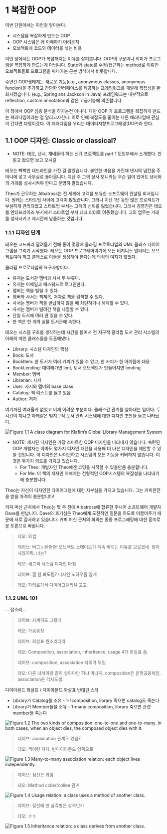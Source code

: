 # 1 복잡한 OOP
이번 단원에서는 이런걸 알아본다.
- 시스템을 복잡하게 만드는 OOP
- OOP 시스템은 왜 이해하기 어려운지
- 오브젝트에 코드와 데이터를 섞는 비용

이번 장에서는 OOP가 복잡해지는 이유를 살펴봅니다.
OOP의 구문이나 의미가 프로그램을 복잡하게 만드는게 아닙니다. State와 state를 수정/접근하는 method로 이뤄진 오브젝트들로 프로그램을 짜나가는 근본 방식에서 비롯합니다.

수년간 OOP생태계는 새로운 기능(e.g., anonymous classes, anonymous funcion)을 추가하고 간단한 인터페이스를 제공하는 프레임워크를 개발해 복잡성을 완화시켰습니다. (e.g., Spring ans Jackson in Java)
프레임워크는 내부적으로 reflection, custom annotation과 같은 고급기능에 의존합니다.

이 장에서 OOP 심층 분석을 하자는건 아니다. 다만 OOP 가 프로그램을 복잡하게 만드는 패러다임이라는 걸 알리고자한다. 이로 인해 복잡도를 줄이는 다른 패러다임에 관심이 간다면 다행이겠다. 이 패러다임을 우리는 데이터지향프로그래밍(DOP)라 한다.

## 1.1 OOP 디자인: Classic or classical?
- NOTE: 테오, 낸시, 걔네들이 하는 신규 프로젝트를 part 1 도입부에서 소개했다. 안 읽고 왔으면 보고 오시길

테오는 빡빡한 데드라인을 가진 걸 알았습니다. 불안한 마음을 가진채 낸시의 냅킨을 주머니에 넣고 사무실로 돌아옵니다.
지난 주 그의 상사 모니카는 무슨 일이 있어도 낸시와의 거래를 성사시켜야 한다고 분명히 말했습니다.

Theo가 근무하는 Albatross는 전 세계에 고객을 보유한 소프트웨어 컨설팅 회사입니다.
원래는 스타트업 사이에 고객이 많았습니다. 그러나 지난 1년 동안 많은 프로젝트가 부실하게 관리되었고 스타트업 부서는 고객의 신뢰를 잃었습니다.
그래서 경영진은 테오를 엔터프라이즈 부서에서 스타트업 부서 테크 리더로 이동했습니다.
그의 업무는 거래를 성사시키고 제시간에 납품하는 것입니다.

### 1.1.1 디자인 단계

테오는 코드짜러 달려들기 전에 종이 몇장에 클라핌 프로토타입의 UML 클래스 다이어그램을 그리기 시작했다. 테오는 OOP 프로그래머이기에 모든 비지니스 엔티티는 오브젝트여야 하고 클래스로 이들을 생성해야 한다는데 의심의 여지가 없었다.

클라핌 프로로타입의 요구사항이다.
- 유저는 도서관 멤버과 사서 두 부류다.
- 유저는 이메일과 패스워드로 로그인한다.
- 멤버는 책을 빌릴 수 있다.
- 멤버와 사서는 책제목, 저자로 책을 검색할 수 있다.
- 사서는 멤버가 책을 반납하지 않을 때 차단하거나 해제할 수 있다. 
- 사서는 멤버가 빌려간 책을 나열할 수 있다.
- 단일 도서에 여러 권 있을 수 있다.
- 한 책은 한 개의 실물 도서관에 속한다.

테오는 시스템 구조를 생각하는데 시간을 들여서 전 지구적 클라핌 도서 관리 시스템의 아래의 메인 클래스들을 도출해냈다.

- Library: 시스템 디자인의 핵심 
- Book: 도서
- BookItem: 한 도서가 여러 카피가 있을 수 있고, 한 카피가 한 아이템에 대응 
- BookLending: 대여해가면 lent, 도서 오브젝트가 만들어지면 lending
- Member: 멤버
- Librarian: 사서
- User: 사서와 멤버의 base class
- Catalog: 책 리스트를 들고 있음
- Author: 저자

여기까진 여러울게 없었고 이제 어려운 부분이다. 클래스간 관계를 알아내는 일이다. 두 시간이 지나고 아래같은 범지구적 도서 관리 시스템에 대한 디자인 초안을 들고 나타났다.

![Figure 1.1 A class diagram for Klafim’s Global Library Management System](resources/Figure_01-01.png)

- NOTE: 제시된 디자인은 가장 스마트한 OOP 디자인을 나타내지 않습니다. 숙련된 OOP 개발자는 아마도 몇가지 디자인 패턴을 사용해 더 나은 디자인을 제안할 수 있을 것입니다.
	이 디자인은 나이브하고 시스템의 모든 기능을 커버하지 않습니다. 이것은 두가지 의도를 가지고 있습니다.
	- For Theo: 개발자인 Theo에겐 코딩을 시작할 수 있을만큼 충분합니다.
	- For Me: 이 책의 저자인 저에게는 전형적인 OOP시스템의 복잡성을 나타내기에 충분합니다.

Theo는 자신이 디자인한 다이어그램에 대한 자부심을 가지고 있습니다. 그는 커피한잔을 받을 자격이 충분합니다!

커피 머신 근처에서 Theo는 몇 주 전에 Albatross에 합류한 주니어 소프트웨어 개발자 Dave를 만납니다.
Dave의 호기심은 Theo에게 도전적인 질문을 하도록 이끌어주기 때문에 서로 감사하고 있습니다.
커피 머신 근처의 회의는 종종 프로그래밍에 대한 흥미로운 토론으로 바뀝니다.

> 테오: 와썹
> 
> 데이브: 버그눈물줄줄! 오브젝트 스테이트가 계속 바뀌는 이유를 모르겠네. 알아내겠지뭐. 너는?
> 
> 테오: 새고객 시스템 디자인 마침
> 
> 데이브: 쩔 함 봐도됨? 디자인 노하우좀 알게
> 
> 테오: 자리로가서 다이어그램리뷰 고고

### 1.1.2 UML 101

... 잡소리...

> 데이브: 자세히도 그렸네
> 
> 테오: 가슴웅장
> 
> 데이브: 화살표 뭔소리더라
> 
> 테오: Composition, association, inheritance, usage 4개 화살표 씀
> 
> 데이브: composition, association 차이가 뭐임
> 
> 테오: 다른 녀석이랑 같이 살아야만 하냐 마냐지. composition은 운명공동체임. association은 각자도생.


다이아몬드 화살표 / 다이아몬드 화살표 반대편 스타
- Library가 Catalog를 소유 - 1-1composition, library 죽으면 catalog도 죽는다
- Library가 Member들을 소유 - 1-many composition, library 죽으면 관련 member들 죽는다

![Figure 1.2 The two kinds of composition: one-to-one and one-to-many. In both cases, when an object dies, the composed object dies with it.](resources/Figure_01-02.png)

> 데이브: aoosication 관계도 있음?
> 
> 테오: 책이랑 저자. 빈다이아몬드 양쪽으로

![Figure 1.3 Many-to-many association relation: each object lives independently.](resources/Figure_01-03.png)

> 데이브: 점선은 뭐임
> 
> 테오: Method coller/collee 관계

![Figure 1.4 Usage relation: a class uses a method of another class.](resources/Figure_01-04.png)

> 데이브: 실선에 빈 삼각형은 상족인가
> 
> 테오: ㅇㅇ

![Figure 1.5 Inheritance relation: a class derives from another class.](resources/Figure_01-05.png)


